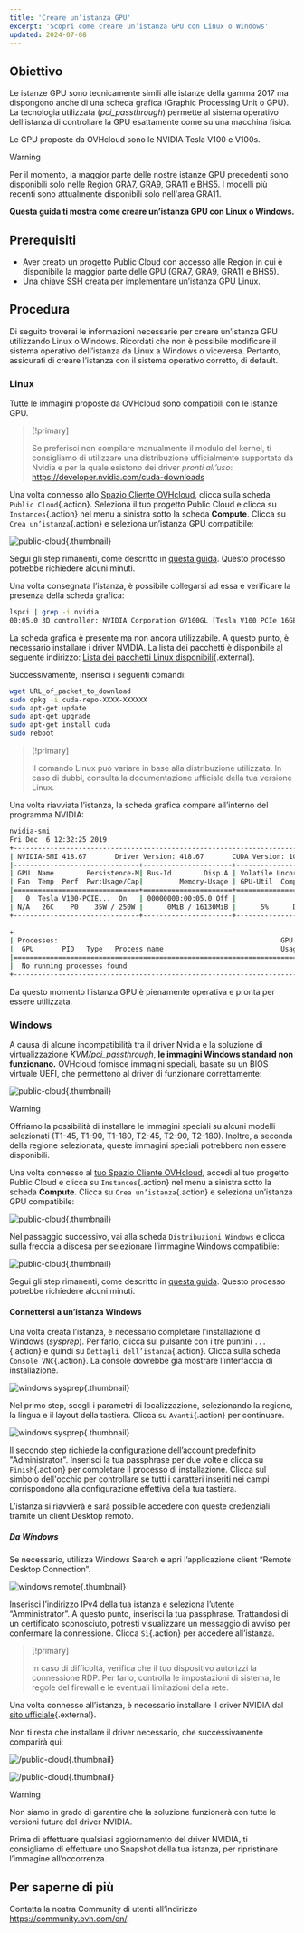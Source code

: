 ```yaml
---
title: 'Creare un’istanza GPU'
excerpt: 'Scopri come creare un’istanza GPU con Linux o Windows'
updated: 2024-07-08
---
```


## Obiettivo

Le istanze GPU sono tecnicamente simili alle istanze della gamma 2017 ma dispongono anche di una scheda grafica (Graphic Processing Unit o GPU). La tecnologia utilizzata (*pci_passthrough*) permette al sistema operativo dell’istanza di controllare la GPU esattamente come su una macchina fisica.

Le GPU proposte da OVHcloud sono le NVIDIA Tesla V100 e V100s. 

> [!warning]
>
> Per il momento, la maggior parte delle nostre istanze GPU precedenti sono disponibili solo nelle Region GRA7, GRA9, GRA11 e BHS5. I modelli più recenti sono attualmente disponibili solo nell'area GRA11.
> 

**Questa guida ti mostra come creare un’istanza GPU con Linux o Windows.**

## Prerequisiti

- Aver creato un progetto Public Cloud con accesso alle Region in cui è disponibile la maggior parte delle GPU (GRA7, GRA9, GRA11 e BHS5).
- [Una chiave SSH](/pages/public_cloud/compute/public-cloud-first-steps#step-1-creating-ssh-keys) creata per implementare un’istanza GPU Linux.

## Procedura

Di seguito troverai le informazioni necessarie per creare un’istanza GPU utilizzando Linux o Windows.
Ricordati che non è possibile modificare il sistema operativo dell’istanza da Linux a Windows o viceversa. Pertanto, assicurati di creare l’istanza con il sistema operativo corretto, di default.

### Linux

Tutte le immagini proposte da OVHcloud sono compatibili con le istanze GPU.

> [!primary]
>
> Se preferisci non compilare manualmente il modulo del kernel, ti consigliamo di utilizzare una distribuzione ufficialmente supportata da Nvidia e per la quale esistono dei driver *pronti all’uso*: <https://developer.nvidia.com/cuda-downloads>
> 

Una volta connesso allo [Spazio Cliente OVHcloud](/links/manager), clicca sulla scheda `Public Cloud`{.action}. Seleziona il tuo progetto Public Cloud e clicca su `Instances`{.action} nel menu a sinistra sotto la scheda **Compute**. Clicca su `Crea un’istanza`{.action} e seleziona un’istanza GPU compatibile:

![public-cloud](images/GPU-Flavors_2024.png){.thumbnail}

Segui gli step rimanenti, come descritto in [questa guida](/pages/public_cloud/compute/public-cloud-first-steps#step-3-creating-an-instance). Questo processo potrebbe richiedere alcuni minuti.

Una volta consegnata l’istanza, è possibile collegarsi ad essa e verificare la presenza della scheda grafica:

```bash
lspci | grep -i nvidia
00:05.0 3D controller: NVIDIA Corporation GV100GL [Tesla V100 PCIe 16GB] (rev a1)
```

La scheda grafica è presente ma non ancora utilizzabile. A questo punto, è necessario installare i driver NVIDIA. La lista dei pacchetti è disponibile al seguente indirizzo: [Lista dei pacchetti Linux disponibili](https://developer.download.nvidia.com/compute/cuda/repos/){.external}.

Successivamente, inserisci i seguenti comandi:

```sh
wget URL_of_packet_to_download
sudo dpkg -i cuda-repo-XXXX-XXXXXX
sudo apt-get update
sudo apt-get upgrade
sudo apt-get install cuda
sudo reboot
```

> [!primary]
>
> Il comando Linux può variare in base alla distribuzione utilizzata. In caso di dubbi, consulta la documentazione ufficiale della tua versione Linux. 
> 

Una volta riavviata l’istanza, la scheda grafica compare all’interno del programma NVIDIA:

```sh
nvidia-smi
Fri Dec  6 12:32:25 2019       
+-----------------------------------------------------------------------------+
| NVIDIA-SMI 418.67       Driver Version: 418.67       CUDA Version: 10.1     |
|-------------------------------+----------------------+----------------------+
| GPU  Name        Persistence-M| Bus-Id        Disp.A | Volatile Uncorr. ECC |
| Fan  Temp  Perf  Pwr:Usage/Cap|         Memory-Usage | GPU-Util  Compute M. |
|===============================+======================+======================|
|   0  Tesla V100-PCIE...  On   | 00000000:00:05.0 Off |                    0 |
| N/A   26C    P0    35W / 250W |      0MiB / 16130MiB |      5%      Default |
+-------------------------------+----------------------+----------------------+
                                                                               
+-----------------------------------------------------------------------------+
| Processes:                                                       GPU Memory |
|  GPU       PID   Type   Process name                             Usage      |
|=============================================================================|
|  No running processes found                                                 |
+-----------------------------------------------------------------------------+
```

Da questo momento l’istanza GPU è pienamente operativa e pronta per essere utilizzata.

### Windows

A causa di alcune incompatibilità tra il driver Nvidia e la soluzione di virtualizzazione *KVM/pci_passthrough*, **le immagini Windows standard non funzionano.**
OVHcloud fornisce immagini speciali, basate su un BIOS virtuale UEFI, che permettono al driver di funzionare correttamente:

![public-cloud](images/EN-WindowsImages_2024.png){.thumbnail}

> [!warning]
>
> Offriamo la possibilità di installare le immagini speciali su alcuni modelli selezionati (T1-45, T1-90, T1-180, T2-45, T2-90, T2-180). Inoltre, a seconda della regione selezionata, queste immagini speciali potrebbero non essere disponibili.
>

Una volta connesso al [tuo Spazio Cliente OVHcloud](/links/manager), accedi al tuo progetto Public Cloud e clicca su `Instances`{.action} nel menu a sinistra sotto la scheda **Compute**. Clicca su `Crea un’istanza`{.action} e seleziona un’istanza GPU compatibile:

![public-cloud](images/GPU-Flavors_2024.png){.thumbnail}

Nel passaggio successivo, vai alla scheda `Distribuzioni Windows` e clicca sulla freccia a discesa per selezionare l’immagine Windows compatibile:

![public-cloud](images/EN-WindowsImages_2024.png){.thumbnail}

Segui gli step rimanenti, come descritto in [questa guida](/pages/public_cloud/compute/public-cloud-first-steps#step-3-creating-an-instance). Questo processo potrebbe richiedere alcuni minuti.

#### Connettersi a un’istanza Windows

Una volta creata l’istanza, è necessario completare l’installazione di Windows (_sysprep_). Per farlo, clicca sul pulsante con i tre puntini `...`{.action} e quindi su `Dettagli dell’istanza`{.action}. Clicca sulla scheda `Console VNC`{.action}. La console dovrebbe già mostrare l’interfaccia di installazione.

![windows sysprep](images/windows-connect-01.png){.thumbnail}

Nel primo step, scegli i parametri di localizzazione, selezionando la regione, la lingua e il layout della tastiera. Clicca su `Avanti`{.action} per continuare.

![windows sysprep](images/windows-connect-02.png){.thumbnail}

Il secondo step richiede la configurazione dell’account predefinito "Administrator". Inserisci la tua passphrase per due volte e clicca su `Finish`{.action} per completare il processo di installazione. Clicca sul simbolo dell'occhio per controllare se tutti i caratteri inseriti nei campi corrispondono alla configurazione effettiva della tua tastiera.

L’istanza si riavvierà e sarà possibile accedere con queste credenziali tramite un client Desktop remoto. 

##### **Da Windows**

Se necessario, utilizza Windows Search e apri l’applicazione client “Remote Desktop Connection”. 

![windows remote](/pages/assets/screens/other/windows/windows_rdp.png){.thumbnail}

Inserisci l’indirizzo IPv4 della tua istanza e seleziona l’utente “Amministrator”. A questo punto, inserisci la tua passphrase. Trattandosi di un certificato sconosciuto, potresti visualizzare un messaggio di avviso per confermare la connessione. Clicca `Sì`{.action} per accedere all’istanza.

> [!primary]
>
> In caso di difficoltà, verifica che il tuo dispositivo autorizzi la connessione RDP. Per farlo, controlla le impostazioni di sistema, le regole del firewall e le eventuali limitazioni della rete.
>

Una volta connesso all’istanza, è necessario installare il driver NVIDIA dal [sito ufficiale](https://www.nvidia.com/Download/index.aspx){.external}.

Non ti resta che installare il driver necessario, che successivamente comparirà qui:

![/public-cloud](images/driverson.png){.thumbnail}

![/public-cloud](images/devicemanager.png){.thumbnail}

> [!warning]
>
> Non siamo in grado di garantire che la soluzione funzionerà con tutte le versioni future del driver NVIDIA.
>
> Prima di effettuare qualsiasi aggiornamento del driver NVIDIA, ti consigliamo di effettuare uno Snapshot della tua istanza, per ripristinare l’immagine all’occorrenza.
>

## Per saperne di più

Contatta la nostra Community di utenti all’indirizzo <https://community.ovh.com/en/>.
